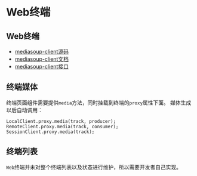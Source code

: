 # Web终端

## Web终端

* [mediasoup-client源码](https://github.com/versatica/mediasoup-client)
* [mediasoup-client文档](https://mediasoup.org/documentation/v3/mediasoup-client)
* [mediasoup-client接口](https://mediasoup.org/documentation/v3/mediasoup-client/api)

## 终端媒体

终端页面组件需要提供`media`方法，同时挂载到终端的`proxy`属性下面。
媒体生成以后自动调用：

```
LocalClient.proxy.media(track, producer);
RemoteClient.proxy.media(track, consumer);
SessionClient.proxy.media(track);
```

## 终端列表

`Web`终端并未对整个终端列表以及状态进行维护，所以需要开发者自己实现。
